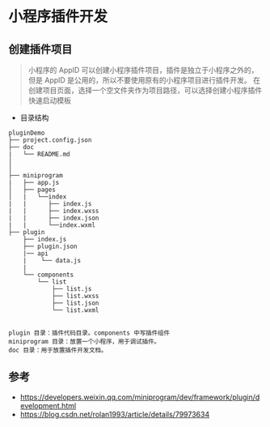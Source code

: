 # 小程序插件开发

## 创建插件项目
>小程序的 AppID 可以创建小程序插件项目，插件是独立于小程序之外的，但是 AppID 是公用的，所以不要使用原有的小程序项目进行插件开发。
 在创建项目页面，选择一个空文件夹作为项目路径，可以选择创建小程序插件快速启动模板

- 目录结构
```
pluginDemo
├── project.config.json
├── doc
|   └── README.md
│   
│     
├── miniprogram
|   ├── app.js
│   ├── pages
│   |   └──index
|   |      ├── index.js
|   |      ├── index.wxss
|   |      ├── index.json
|   |      └──index.wxml
├── plugin
    ├── index.js
    ├── plugin.json
    |── api
    |    └── data.js
    |
    └── components
        └── list
            ├── list.js
            ├── list.wxss
            ├── list.json
            └── list.wxml
            
    
plugin 目录：插件代码目录。components 中写插件组件
miniprogram 目录：放置一个小程序，用于调试插件。
doc 目录：用于放置插件开发文档。
```


## 参考
- https://developers.weixin.qq.com/miniprogram/dev/framework/plugin/development.html
- https://blog.csdn.net/rolan1993/article/details/79973634

